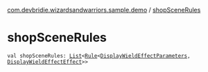 [com.devbridie.wizardsandwarriors.sample.demo](index.md) / [shopSceneRules](.)

# shopSceneRules

`val shopSceneRules: `[`List`](https://kotlinlang.org/api/latest/jvm/stdlib/kotlin.collections/-list/index.html)`<`[`Rule`](../com.devbridie.wizardsandwarriors.framework/-rule/index.md)`<`[`DisplayWieldEffectParameters`](-display-wield-effect-parameters/index.md)`, `[`DisplayWieldEffectEffect`](-display-wield-effect-effect/index.md)`>>`